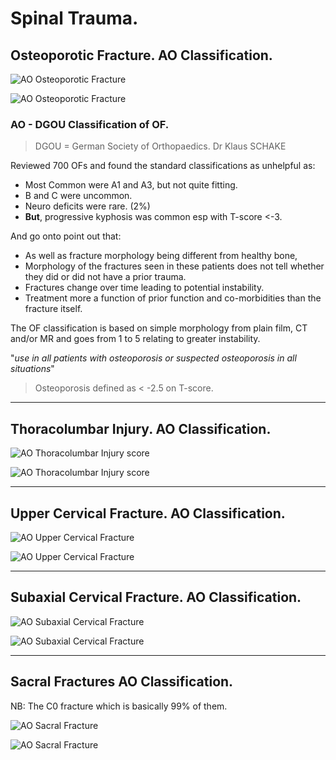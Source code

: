 # Spinal Trauma.

## Osteoporotic Fracture. AO Classification. 

![AO Osteoporotic Fracture](images/ao_osteoporotic_1)

![AO Osteoporotic Fracture](images/ao_osteoporotic_2)

### AO - DGOU Classification of OF.

>DGOU = German Society of Orthopaedics. Dr Klaus SCHAKE

Reviewed 700 OFs and found the standard classifications as unhelpful as: 

 - Most Common were A1 and A3, but not quite fitting. 
 - B and C were uncommon.
 - Neuro deficits were rare. (2%) 
 - **But**, progressive kyphosis was common esp with T-score <-3.

And go onto point out that: 

 - As well as fracture morphology being different from healthy bone,
 - Morphology of the fractures seen in these patients does not tell whether they did or did not have a prior trauma.
 - Fractures change over time leading to potential instability.
 - Treatment more a function of prior function and co-morbidities than the fracture itself.
 
 The OF classification is based on simple morphology from plain film, CT and/or MR and goes from 1 to 5 relating to greater instability.   

"*use in all patients with osteoporosis or suspected osteoporosis in all situations*"  
> Osteoporosis defined as < -2.5 on T-score. 

---- 

## Thoracolumbar Injury. AO Classification. 

![AO Thoracolumbar Injury score](images/ao_thoracolumbar_1)

![AO Thoracolumbar Injury score](images/ao_thoracolumbar_2)

---- 

## Upper Cervical Fracture. AO Classification. 

![AO Upper Cervical Fracture](images/ao_upper_cervical_1)

![AO Upper Cervical Fracture](images/ao_upper_cervical_2)

----

## Subaxial Cervical Fracture. AO Classification. 

![AO Subaxial Cervical Fracture](images/ao_lower_cervical_1)

![AO Subaxial Cervical Fracture](images/ao_lower_cervical_2)

----

## Sacral Fractures AO Classification.

NB: The C0 fracture which is basically 99% of them. 

![AO Sacral Fracture](images/ao_sacrum_1)

![AO Sacral Fracture](images/ao_sacrum_2)



